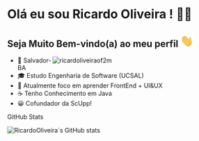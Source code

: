 <h1> Olá eu sou Ricardo Oliveira ! 🧑‍💻 </h1>

## Seja Muito Bem-vindo(a) ao meu perfil <img src="https://raw.githubusercontent.com/parth-27/parth-27/master/Hi.gif" width="30px" style="max-width:100%;"> 


<a target="_blank" rel="noopener noreferrer" href="https://raw.githubusercontent.com/parth-27/parth-27/master/Hi.gif"><img src="https://media1.giphy.com/media/LmNwrBhejkK9EFP504/200.gif" width="400px" align="right" alt="ricardoliveiraof2m" data-canonical-src="https://baltaio.blob.core.windows.net/static/images/dark/home-hero-illustration.svg" style="max-width:100%;"></a></p></a> 

<ul>
    <li> 📍  Salvador-BA </li>
    <li> 🎓 Estudo Engenharia de Software (UCSAL) </li>
    <li> 🎨 Atualmente foco em aprender FrontEnd + UI&UX </li>
    <li> ☕️ Tenho Conhecimento em Java </li>
    <li> 😀 Cofundador da ScUpp!</li>
</ul>

GitHub Stats

![RicardoOliveira´s GitHub stats](https://github-readme-stats.vercel.app/api?username=ricardoliveiraof2m&theme=omni&show_icons=true)

  
  

